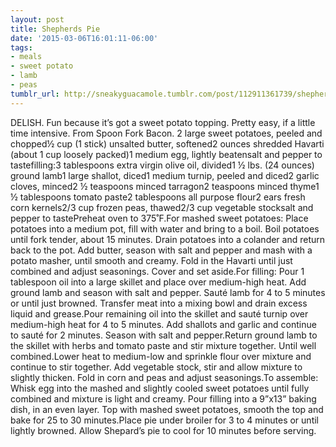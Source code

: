 ```yaml
---
layout: post
title: Shepherds Pie
date: '2015-03-06T16:01:11-06:00'
tags:
- meals
- sweet potato
- lamb
- peas
tumblr_url: http://sneakyguacamole.tumblr.com/post/112911361739/shepherds-pie
---
```

DELISH. Fun because it’s got a sweet potato topping. Pretty easy, if a little time intensive. From Spoon Fork Bacon. 2 large sweet potatoes, peeled and chopped½ cup (1 stick) unsalted butter, softened2 ounces shredded Havarti (about 1 cup loosely packed)1 medium egg, lightly beatensalt and pepper to tastefilling:3 tablespoons extra virgin olive oil, divided1 ½ lbs. (24 ounces) ground lamb1 large shallot, diced1 medium turnip, peeled and diced2 garlic cloves, minced2 ½ teaspoons minced tarragon2 teaspoons minced thyme1 ½ tablespoons tomato paste2 tablespoons all purpose flour2 ears fresh corn kernels2/3 cup frozen peas, thawed2/3 cup vegetable stocksalt and pepper to tastePreheat oven to 375˚F.For mashed sweet potatoes: Place potatoes into a medium pot, fill with water and bring to a boil. Boil potatoes until fork tender, about 15 minutes. Drain potatoes into a colander and return back to the pot. Add butter, season with salt and pepper and mash with a potato masher, until smooth and creamy. Fold in the Havarti until just combined and adjust seasonings. Cover and set aside.For filling: Pour 1 tablespoon oil into a large skillet and place over medium-high heat. Add ground lamb and season with salt and pepper. Sauté lamb for 4 to 5 minutes or until just browned. Transfer meat into a mixing bowl and drain excess liquid and grease.Pour remaining oil into the skillet and sauté turnip over medium-high heat for 4 to 5 minutes. Add shallots and garlic and continue to sauté for 2 minutes. Season with salt and pepper.Return ground lamb to the skillet with herbs and tomato paste and stir mixture together. Until well combined.Lower heat to medium-low and sprinkle flour over mixture and continue to stir together. Add vegetable stock, stir and allow mixture to slightly thicken. Fold in corn and peas and adjust seasonings.To assemble: Whisk egg into the mashed and slightly cooled sweet potatoes until fully combined and mixture is light and creamy. Pour filling into a 9”x13” baking dish, in an even layer. Top with mashed sweet potatoes, smooth the top and bake for 25 to 30 minutes.Place pie under broiler for 3 to 4 minutes or until lightly browned. Allow Shepard’s pie to cool for 10 minutes before serving.
